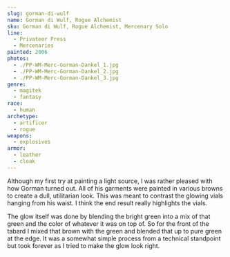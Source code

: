 ```yaml
---
slug: gorman-di-wulf
name: Gorman di Wulf, Rogue Alchemist
sku: Gorman di Wulf, Rogue Alchemist, Mercenary Solo
line:
  - Privateer Press
  - Mercenaries
painted: 2006
photos:
  - ./PP-WM-Merc-Gorman-Dankel_1.jpg
  - ./PP-WM-Merc-Gorman-Dankel_2.jpg
  - ./PP-WM-Merc-Gorman-Dankel_3.jpg
genre:
  - magitek
  - fantasy
race:
  - human
archetype:
  - artificer
  - rogue
weapons:
  - explosives
armor:
  - leather
  - cloak
---
```


Although my first try at painting a light source, I was rather pleased with how Gorman turned out. All of his garments were painted in various browns to create a dull, utilitarian look. This was meant to contrast the glowing vials hanging from his waist. I think the end result really highlights the vials.

The glow itself was done by blending the bright green into a mix of that green and the color of whatever it was on top of. So for the front of the tabard I mixed that brown with the green and blended that up to pure green at the edge. It was a somewhat simple process from a technical standpoint but took forever as I tried to make the glow look right.
